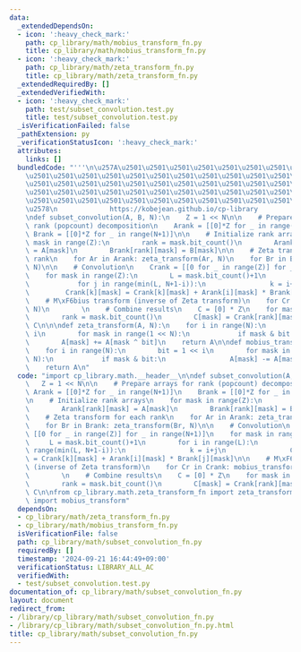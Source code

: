 ```yaml
---
data:
  _extendedDependsOn:
  - icon: ':heavy_check_mark:'
    path: cp_library/math/mobius_transform_fn.py
    title: cp_library/math/mobius_transform_fn.py
  - icon: ':heavy_check_mark:'
    path: cp_library/math/zeta_transform_fn.py
    title: cp_library/math/zeta_transform_fn.py
  _extendedRequiredBy: []
  _extendedVerifiedWith:
  - icon: ':heavy_check_mark:'
    path: test/subset_convolution.test.py
    title: test/subset_convolution.test.py
  _isVerificationFailed: false
  _pathExtension: py
  _verificationStatusIcon: ':heavy_check_mark:'
  attributes:
    links: []
  bundledCode: "'''\n\u257A\u2501\u2501\u2501\u2501\u2501\u2501\u2501\u2501\u2501\u2501\
    \u2501\u2501\u2501\u2501\u2501\u2501\u2501\u2501\u2501\u2501\u2501\u2501\u2501\
    \u2501\u2501\u2501\u2501\u2501\u2501\u2501\u2501\u2501\u2501\u2501\u2501\u2501\
    \u2501\u2501\u2501\u2501\u2501\u2501\u2501\u2501\u2501\u2501\u2501\u2501\u2501\
    \u2501\u2501\u2501\u2501\u2501\u2501\u2501\u2501\u2501\u2501\u2501\u2501\u2501\
    \u2578\n             https://kobejean.github.io/cp-library               \n'''\n\
    \ndef subset_convolution(A, B, N):\n    Z = 1 << N\n\n    # Prepare arrays for\
    \ rank (popcount) decomposition\n    Arank = [[0]*Z for _ in range(N+1)]\n   \
    \ Brank = [[0]*Z for _ in range(N+1)]\n\n    # Initialize rank arrays\n    for\
    \ mask in range(Z):\n        rank = mask.bit_count()\n        Arank[rank][mask]\
    \ = A[mask]\n        Brank[rank][mask] = B[mask]\n\n    # Zeta transform for each\
    \ rank\n    for Ar in Arank: zeta_transform(Ar, N)\n    for Br in Brank: zeta_transform(Br,\
    \ N)\n\n    # Convolution\n    Crank = [[0 for _ in range(Z)] for _ in range(N+1)]\n\
    \    for mask in range(Z):\n        L = mask.bit_count()+1\n        for i in range(L):\n\
    \            for j in range(min(L, N+1-i)):\n                k = i+j\n       \
    \         Crank[k][mask] = Crank[k][mask] + Arank[i][mask] * Brank[j][mask]\n\n\
    \    # M\xF6bius transform (inverse of Zeta transform)\n    for Cr in Crank: mobius_transform(Cr,\
    \ N)\n        \n    # Combine results\n    C = [0] * Z\n    for mask in range(Z):\n\
    \        rank = mask.bit_count()\n        C[mask] = Crank[rank][mask]\n\n    return\
    \ C\n\n\ndef zeta_transform(A, N):\n    for i in range(N):\n        bit = 1 <<\
    \ i\n        for mask in range(1 << N):\n            if mask & bit:\n        \
    \        A[mask] += A[mask ^ bit]\n    return A\n\ndef mobius_transform(A, N):\n\
    \    for i in range(N):\n        bit = 1 << i\n        for mask in range(1 <<\
    \ N):\n            if mask & bit:\n                A[mask] -= A[mask ^ bit]\n\
    \    return A\n"
  code: "import cp_library.math.__header__\n\ndef subset_convolution(A, B, N):\n \
    \   Z = 1 << N\n\n    # Prepare arrays for rank (popcount) decomposition\n   \
    \ Arank = [[0]*Z for _ in range(N+1)]\n    Brank = [[0]*Z for _ in range(N+1)]\n\
    \n    # Initialize rank arrays\n    for mask in range(Z):\n        rank = mask.bit_count()\n\
    \        Arank[rank][mask] = A[mask]\n        Brank[rank][mask] = B[mask]\n\n\
    \    # Zeta transform for each rank\n    for Ar in Arank: zeta_transform(Ar, N)\n\
    \    for Br in Brank: zeta_transform(Br, N)\n\n    # Convolution\n    Crank =\
    \ [[0 for _ in range(Z)] for _ in range(N+1)]\n    for mask in range(Z):\n   \
    \     L = mask.bit_count()+1\n        for i in range(L):\n            for j in\
    \ range(min(L, N+1-i)):\n                k = i+j\n                Crank[k][mask]\
    \ = Crank[k][mask] + Arank[i][mask] * Brank[j][mask]\n\n    # M\xF6bius transform\
    \ (inverse of Zeta transform)\n    for Cr in Crank: mobius_transform(Cr, N)\n\
    \        \n    # Combine results\n    C = [0] * Z\n    for mask in range(Z):\n\
    \        rank = mask.bit_count()\n        C[mask] = Crank[rank][mask]\n\n    return\
    \ C\n\nfrom cp_library.math.zeta_transform_fn import zeta_transform\nfrom cp_library.math.mobius_transform_fn\
    \ import mobius_transform"
  dependsOn:
  - cp_library/math/zeta_transform_fn.py
  - cp_library/math/mobius_transform_fn.py
  isVerificationFile: false
  path: cp_library/math/subset_convolution_fn.py
  requiredBy: []
  timestamp: '2024-09-21 16:44:49+09:00'
  verificationStatus: LIBRARY_ALL_AC
  verifiedWith:
  - test/subset_convolution.test.py
documentation_of: cp_library/math/subset_convolution_fn.py
layout: document
redirect_from:
- /library/cp_library/math/subset_convolution_fn.py
- /library/cp_library/math/subset_convolution_fn.py.html
title: cp_library/math/subset_convolution_fn.py
---
```

